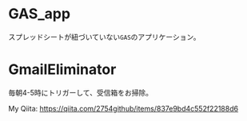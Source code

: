 # GAS_app

スプレッドシートが紐づいていない`GAS`のアプリケーション。

# GmailEliminator

毎朝4-5時にトリガーして、受信箱をお掃除。

My Qiita: https://qiita.com/2754github/items/837e9bd4c552f22188d6
